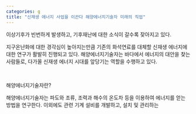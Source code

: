 ```yaml
---
categories: g
title: "신재생 에너지 사업을 이끈다 해양에너지기술자 미래의 직업"
---
```

이상기후가 빈번하게 발생하고, 기후재난에 대한 소식이 갈수록 잦아지고 있다.&nbsp;

지구온난화에 대한 경각심이 높아지는만큼 기존의 화석연료를 대체할&nbsp;신재생 에너지에 대한 연구가 활발히 진행되고 있다. 해양에너지기술자는 바다에서 에너지의 대안을 찾는 사람들로, 다가올 신재생 에너지 시대를 앞당기는 역할을 수행하고 있다.&nbsp;

&nbsp;

해양에너지기술자란?

해양에너지기술자는 파도와 조류, 조력과 해수의 온도차 등을 이용하여 에너지를 얻는 방법을 연구한다. 이외에도 관련 기계 설비를 개발하고, 설치 및 관리하는